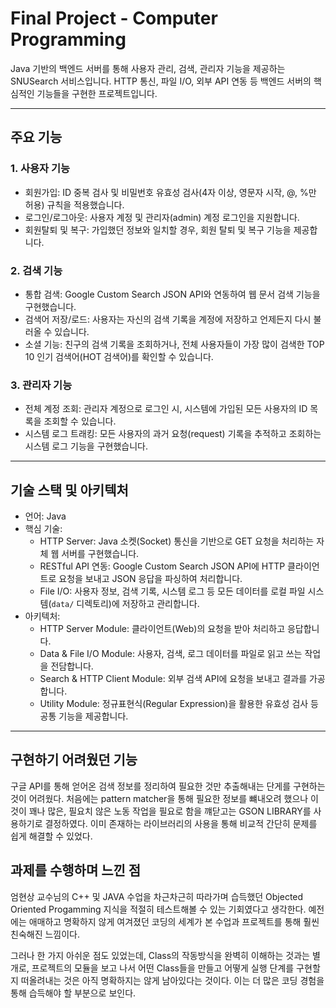 #  Final Project - Computer Programming

Java 기반의 백엔드 서버를 통해 사용자 관리, 검색, 관리자 기능을 제공하는 SNUSearch 서비스입니다. HTTP 통신, 파일 I/O, 외부 API 연동 등 백엔드 서버의 핵심적인 기능들을 구현한 프로젝트입니다.

---

## 주요 기능

### 1. 사용자 기능
* 회원가입: ID 중복 검사 및 비밀번호 유효성 검사(4자 이상, 영문자 시작, @, %만 허용) 규칙을 적용했습니다.
* 로그인/로그아웃: 사용자 계정 및 관리자(admin) 계정 로그인을 지원합니다.
* 회원탈퇴 및 복구: 가입했던 정보와 일치할 경우, 회원 탈퇴 및 복구 기능을 제공합니다.

### 2. 검색 기능
* 통합 검색: Google Custom Search JSON API와 연동하여 웹 문서 검색 기능을 구현했습니다.
* 검색어 저장/로드: 사용자는 자신의 검색 기록을 계정에 저장하고 언제든지 다시 불러올 수 있습니다.
* 소셜 기능: 친구의 검색 기록을 조회하거나, 전체 사용자들이 가장 많이 검색한 TOP 10 인기 검색어(HOT 검색어)를 확인할 수 있습니다.

### 3. 관리자 기능
* 전체 계정 조회: 관리자 계정으로 로그인 시, 시스템에 가입된 모든 사용자의 ID 목록을 조회할 수 있습니다.
* 시스템 로그 트래킹: 모든 사용자의 과거 요청(request) 기록을 추적하고 조회하는 시스템 로그 기능을 구현했습니다.

---

## 기술 스택 및 아키텍처

* 언어: Java
* 핵심 기술:
    * HTTP Server: Java 소켓(Socket) 통신을 기반으로 GET 요청을 처리하는 자체 웹 서버를 구현했습니다.
    * RESTful API 연동: Google Custom Search JSON API에 HTTP 클라이언트로 요청을 보내고 JSON 응답을 파싱하여 처리합니다.
    * File I/O: 사용자 정보, 검색 기록, 시스템 로그 등 모든 데이터를 로컬 파일 시스템(`data/` 디렉토리)에 저장하고 관리합니다.
* 아키텍처:
    * HTTP Server Module: 클라이언트(Web)의 요청을 받아 처리하고 응답합니다.
    * Data & File I/O Module: 사용자, 검색, 로그 데이터를 파일로 읽고 쓰는 작업을 전담합니다.
    * Search & HTTP Client Module: 외부 검색 API에 요청을 보내고 결과를 가공합니다.
    * Utility Module: 정규표현식(Regular Expression)을 활용한 유효성 검사 등 공통 기능을 제공합니다.

---

## 구현하기 어려웠던 기능
구글 API를 통해 얻어온 검색 정보를 정리하여 필요한 것만 
추출해내는 단게를 구현하는 것이 어려웠다. 처음에는 pattern matcher을 통해 필요한 정보를 뺴내오려 했으나 이것이 꽤나 많은, 필요치 않은 노동 작업을 필요로 함을 꺠닫고는 GSON LIBRARY를 사용하기로 결정하였다. 이미 존재하는 라이브러리의 사용을 통해 비교적 간단히 문제를 쉽게 해결할 수 있었다.

## 과제를 수행하며 느낀 점
엄현상 교수님의 C++ 및 JAVA 수업을 차근차근히 따라가며 습득했던 
Objected Oriented Progamming 지식을 적절히 테스트해볼 수 있는 기회였다고 생각한다. 
예전에는 애매하고 명확하지 않게 여겨졌던 코딩의 세계가 본 수업과 프로젝트를 통해 훨씬 친숙해진 느낌이다. 

그러나 한 가지 아쉬운 점도 있었는데, Class의 작동방식을 완벽히 이해하는 것과는 별개로, 프로젝트의 모듈을 보고 나서 어떤 Class들을 만들고 어떻게 실행 단계를 구현할지 
떠올려내는 것은 아직 명확하지는 않게 남아있다는 것이다. 이는 더 많은 코딩 경험을 통해 습득해야 할 부분으로 보인다.    
